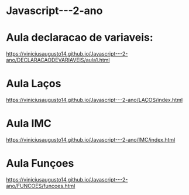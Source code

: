 # Javascript---2-ano
# Aula declaracao de variaveis:
https://viniciusaugusto14.github.io/Javascript---2-ano/DECLARACAODEVARIAVEIS/aula1.html
# Aula Laços
https://viniciusaugusto14.github.io/Javascript---2-ano/LAÇOS/index.html
# Aula IMC
https://viniciusaugusto14.github.io/Javascript---2-ano/IMC/index.html
# Aula Funçoes 
https://viniciusaugusto14.github.io/Javascript---2-ano/FUNCOES/funcoes.html

